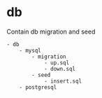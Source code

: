 # db

Contain db migration and seed

```
- db
    - mysql
        - migration
            - up.sql
            - down.sql
        - seed
            - insert.sql
    - postgresql
```
